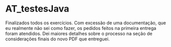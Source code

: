 
# AT_testesJava

Finalizados todos os exercícios. Com excessão de uma documentação, que eu realmente não sei como fazer, os pedidos feitos na primeira entrega foram atendidos.
Dei maiores detalhes sobre o processo na seção de considerações finais do novo PDF que entreguei.
